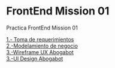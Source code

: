 # FrontEnd Mission 01
Practica FrontEnd Mission 01

<a href="https://github.com/JAbbadGarcia/FrontEndMission01/blob/main/1.-Reqierimientos_Abogaot_AbbadGarcia.doc">1.- Toma de requerimientos</a>
<br>
<a href="https://miro.com/app/board/uXjVOLc_U14=/?invite_link_id=102117774905">2.-Modelamiento de negocio</a>
<br>
<a href="https://www.figma.com/file/vu4ULXdnsoTfT2MzDUOz0d/wireframeUX-Abogabot?node-id=0%3A1">3.-Wireframe UX Abogabot</a>
<br>
<a href="https://www.figma.com/file/zltxozIjk5tws87FEWkp7d/AbogabotUI?node-id=0%3A1">3.-UI Design Abogabot</a>
